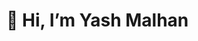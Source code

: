 
# 👋 Hi, I’m Yash Malhan

<!---
- 👀 I’m interested in Business and Data Analytics roles
- 🌱 I’m currently learning R 
--->

<!---
yash-malhan/yash-malhan is a ✨ special ✨ repository because its `README.md` (this file) appears on your GitHub profile.
You can click the Preview link to take a look at your changes.
--->

